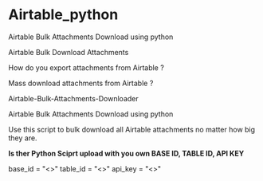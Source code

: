 # Airtable_python
Airtable Bulk Attachments Download using python

Airtable Bulk Download Attachments

How do you export attachments from Airtable ?

Mass download attachments from Airtable ?

Airtable-Bulk-Attachments-Downloader

Airtable Bulk Attachments Download using python

Use this script to bulk download all Airtable attachments no matter how big they are.


**Is ther Python Sciprt upload with you own BASE ID, TABLE ID, API KEY**

base_id = "<<YOUR BASE ID>>"
table_id = "<<YOUR TABLE ID>>"
api_key = "<<YOUR API KEY>>"
